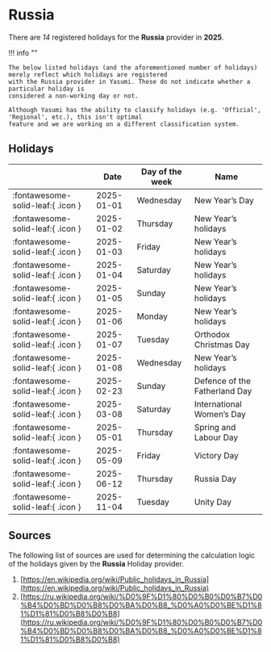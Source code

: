 # Russia

There are _14_ registered holidays for the **Russia** provider in **2025**.

!!! info ""

    The below listed holidays (and the aforementioned number of holidays) merely reflect which holidays are registered
    with the Russia provider in Yasumi. These do not indicate whether a particular holiday is
    considered a non-working day or not.

    Although Yasumi has the ability to classify holidays (e.g. 'Official', 'Regional', etc.), this isn't optimal
    feature and we are working on a different classification system.

## Holidays

|     | Date | Day of the week | Name |
| --- | ---- | --------------- | ---- |
| :fontawesome-solid-leaf:{ .icon } | 2025-01-01 | Wednesday | New Year’s Day |
| :fontawesome-solid-leaf:{ .icon } | 2025-01-02 | Thursday | New Year’s holidays |
| :fontawesome-solid-leaf:{ .icon } | 2025-01-03 | Friday | New Year’s holidays |
| :fontawesome-solid-leaf:{ .icon } | 2025-01-04 | Saturday | New Year’s holidays |
| :fontawesome-solid-leaf:{ .icon } | 2025-01-05 | Sunday | New Year’s holidays |
| :fontawesome-solid-leaf:{ .icon } | 2025-01-06 | Monday | New Year’s holidays |
| :fontawesome-solid-leaf:{ .icon } | 2025-01-07 | Tuesday | Orthodox Christmas Day |
| :fontawesome-solid-leaf:{ .icon } | 2025-01-08 | Wednesday | New Year’s holidays |
| :fontawesome-solid-leaf:{ .icon } | 2025-02-23 | Sunday | Defence of the Fatherland Day |
| :fontawesome-solid-leaf:{ .icon } | 2025-03-08 | Saturday | International Women’s Day |
| :fontawesome-solid-leaf:{ .icon } | 2025-05-01 | Thursday | Spring and Labour Day |
| :fontawesome-solid-leaf:{ .icon } | 2025-05-09 | Friday | Victory Day |
| :fontawesome-solid-leaf:{ .icon } | 2025-06-12 | Thursday | Russia Day |
| :fontawesome-solid-leaf:{ .icon } | 2025-11-04 | Tuesday | Unity Day |

## Sources

The following list of sources are used for determining the calculation logic of
the holidays given by the **Russia** Holiday provider.

1. [https://en.wikipedia.org/wiki/Public_holidays_in_Russia](https://en.wikipedia.org/wiki/Public_holidays_in_Russia)
1. [https://ru.wikipedia.org/wiki/%D0%9F%D1%80%D0%B0%D0%B7%D0%B4%D0%BD%D0%B8%D0%BA%D0%B8_%D0%A0%D0%BE%D1%81%D1%81%D0%B8%D0%B8](https://ru.wikipedia.org/wiki/%D0%9F%D1%80%D0%B0%D0%B7%D0%B4%D0%BD%D0%B8%D0%BA%D0%B8_%D0%A0%D0%BE%D1%81%D1%81%D0%B8%D0%B8)
